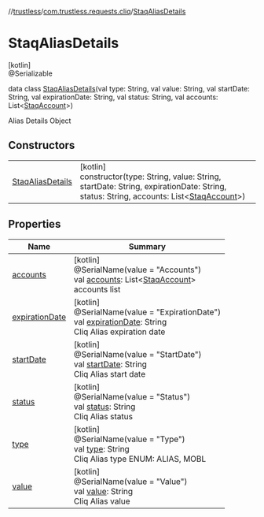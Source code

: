 //[trustless](../../../index.md)/[com.trustless.requests.cliq](../index.md)/[StaqAliasDetails](index.md)

# StaqAliasDetails

[kotlin]\
@Serializable

data class [StaqAliasDetails](index.md)(val type: String, val value: String, val startDate: String, val expirationDate: String, val status: String, val accounts: List&lt;[StaqAccount](../-staq-account/index.md)&gt;)

Alias Details Object

## Constructors

| | |
|---|---|
| [StaqAliasDetails](-staq-alias-details.md) | [kotlin]<br>constructor(type: String, value: String, startDate: String, expirationDate: String, status: String, accounts: List&lt;[StaqAccount](../-staq-account/index.md)&gt;) |

## Properties

| Name | Summary |
|---|---|
| [accounts](accounts.md) | [kotlin]<br>@SerialName(value = &quot;Accounts&quot;)<br>val [accounts](accounts.md): List&lt;[StaqAccount](../-staq-account/index.md)&gt;<br>accounts list |
| [expirationDate](expiration-date.md) | [kotlin]<br>@SerialName(value = &quot;ExpirationDate&quot;)<br>val [expirationDate](expiration-date.md): String<br>Cliq Alias expiration date |
| [startDate](start-date.md) | [kotlin]<br>@SerialName(value = &quot;StartDate&quot;)<br>val [startDate](start-date.md): String<br>Cliq Alias start date |
| [status](status.md) | [kotlin]<br>@SerialName(value = &quot;Status&quot;)<br>val [status](status.md): String<br>Cliq Alias status |
| [type](type.md) | [kotlin]<br>@SerialName(value = &quot;Type&quot;)<br>val [type](type.md): String<br>Cliq Alias type ENUM:  ALIAS, MOBL |
| [value](value.md) | [kotlin]<br>@SerialName(value = &quot;Value&quot;)<br>val [value](value.md): String<br>Cliq Alias value |
